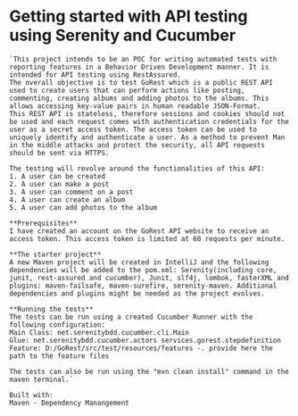 # Getting started with API testing using Serenity and Cucumber

    `This project intends to be an POC for writing automated tests with reporting features in a Behavior Driven Development manner. It is intended for API testing using RestAssured.
	The overall objective is to test GoRest which is a public REST API used to create users that can perform actions like posting, commenting, creating albums and adding photos to the albums. This allows accessing key-value pairs in human readable JSON-Format.
	This REST API is stateless, therefore sessions and cookies should not be used and each request comes with authentication credentials for the user as a secret access token. The access token can be used to uniquely identify and authenticate a user. As a method to prevent Man in the middle attacks and protect the security, all API requests should be sent via HTTPS.

	The testing will revolve around the functionalities of this API:
    1. A user can be created
    2. A user can make a post
    3. A user can comment on a post
    4. A user can create an album
    5. A user can add photos to the album

    **Prerequisites**
    I have created an account on the GoRest API website to receive an access token. This access token is limited at 60 requests per minute.

    **The starter project**
    A new Maven project will be created in IntelliJ and the following dependencies will be added to the pom.xml: Serenity(including core, junit, rest-assured and cucumber), Junit, slf4j, lombok, fasterXML and plugins: maven-failsafe, maven-surefire, serenity-maven. Additional dependencies and plugins might be needed as the project evolves.

    **Running the tests**
    The tests can be run using a created Cucumber Runner with the following configuration:
    Main Class: net.serenitybdd.cucumber.cli.Main
    Glue: net.serenitybdd.cucumber.actors services.gorest.stepdefinition
    Feature: D:/GoRest/src/test/resources/features -. provide here the path to the feature files

    The tests can also be run using the "mvn clean install" command in the maven terminal.`
    
    Built with:
    Maven - Dependency Manangement
